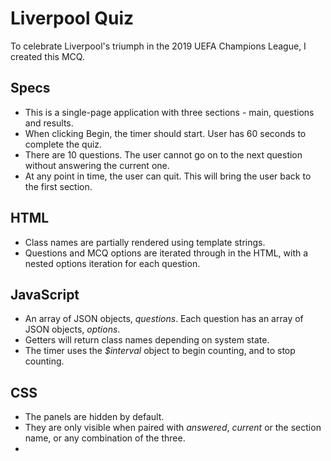 # Liverpool Quiz
To celebrate Liverpool's triumph in the 2019 UEFA Champions League, I created this MCQ.

## Specs
- This is a single-page application with three sections - main, questions and results.
- When clicking Begin, the timer should start. User has 60 seconds to complete the quiz.
- There are 10 questions. The user cannot go on to the next question without answering the current one.
- At any point in time, the user can quit. This will bring the user back to the first section.

## HTML
- Class names are partially rendered using template strings.
- Questions and MCQ options are iterated through in the HTML, with a nested options iteration for each question.

## JavaScript
- An array of JSON objects, *questions*. Each question has an array of JSON objects, *options*.
- Getters will return class names depending on system state.
- The timer uses the *$interval* object to begin counting, and to stop counting.

## CSS
- The panels are hidden by default.
- They are only visible when paired with *answered*, *current* or the section name, or any combination of the three.
- 
